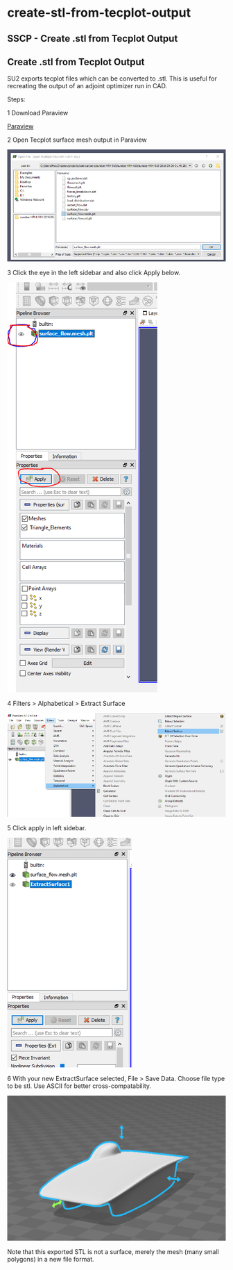 # create-stl-from-tecplot-output

## SSCP - Create .stl from Tecplot Output

## Create .stl from Tecplot Output

SU2 exports tecplot files which can be converted to .stl.  This is useful for recreating the output of an adjoint optimizer run in CAD.

Steps:

1 Download Paraview

[Paraview](http://www.paraview.org/download/)

2 Open Tecplot surface mesh output in Paraview

![](../../../../../assets/image_eb7430c6d7.png)

3 Click the eye in the left sidebar and also click Apply below.

![](../../../../../assets/image_bbe0523a80.png)

4 Filters > Alphabetical > Extract Surface

![](../../../../../assets/image_56b73fad20.png)

5 Click apply in left sidebar.

![](../../../../../assets/image_a4b9f25c79.png)

6 With your new ExtractSurface selected, File > Save Data.  Choose file type to be stl.  Use ASCII for better cross-compatability.

![](../../../../../assets/image_ecb39e6fdd.png)

Note that this exported STL is not a surface, merely the mesh (many small polygons) in a new file format.
